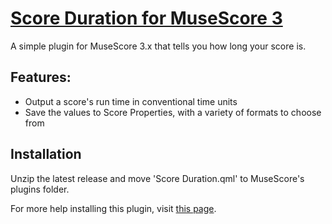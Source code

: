 # [Score Duration for MuseScore 3](https://musescore.org/en/project/score-duration)
A simple plugin for MuseScore 3.x that tells you how long your score is.

## Features:
 - Output a score's run time in conventional time units
 - Save the values to Score Properties, with a variety of formats to choose from

## Installation
Unzip the latest release and move 'Score Duration.qml' to MuseScore's plugins folder.

For more help installing this plugin, visit [this page](https://musescore.org/en/handbook/3/plugins#installation).

